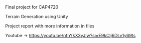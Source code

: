 Final project for CAP4720

Terrain Generation using Unity

Project report with more information in files

Youtube -> https://youtu.be/nfnYkX3yJIw?si=E9kCIj6DLv1y69ts
